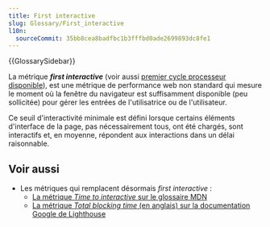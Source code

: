 ```yaml
---
title: First interactive
slug: Glossary/First_interactive
l10n:
  sourceCommit: 35bb8cea8badfbc1b3fffbd0ade2699893dc8fe1
---
```


{{GlossarySidebar}}

La métrique **<i lang="en">first interactive</i>** (voir aussi [premier cycle processeur disponible](/fr/docs/Glossary/First_CPU_idle)), est une métrique de performance web non standard qui mesure le moment où la fenêtre du navigateur est suffisamment disponible (peu sollicitée) pour gérer les entrées de l'utilisatrice ou de l'utilisateur.

Ce seuil d'interactivité minimale est défini lorsque certains éléments d'interface de la page, pas nécessairement tous, ont été chargés, sont interactifs et, en moyenne, répondent aux interactions dans un délai raisonnable.

## Voir aussi

- Les métriques qui remplacent désormais <i lang="en">first interactive</i>&nbsp;:
  - [La métrique <i lang="en">Time to interactive</i> sur le glossaire MDN](/fr/docs/Glossary/Time_to_interactive)
  - [La métrique <i lang="en">Total blocking time</i> (en anglais) sur la documentation Google de Lighthouse](https://developer.chrome.com/docs/lighthouse/performance/lighthouse-total-blocking-time/)
